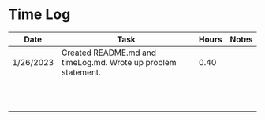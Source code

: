 # Time Log

| Date      | Task                                                          | Hours | Notes|
|-----------|---------------------------------------------------------------|-------|------|
| 1/26/2023 | Created README.md and timeLog.md. Wrote up problem statement. | 0.40  ||
|||||
|||||
|||||
|||||
|||||
|||||
|||||
|||||
|||||
|||||
|||||


